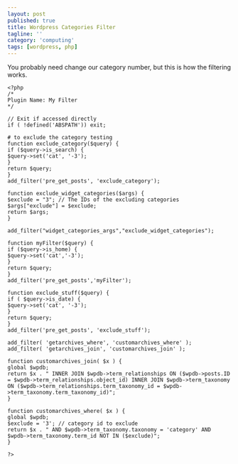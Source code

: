 ```yaml
---
layout: post
published: true
title: Wordpress Categories Filter
tagline: ''
category: 'computing'
tags: [wordpress, php]
---
```


You probably need change our category number, but this is how the filtering works.

    <?php
    /*
    Plugin Name: My Filter
    */

    // Exit if accessed directly
    if ( !defined('ABSPATH')) exit;

    # to exclude the category testing
    function exclude_category($query) {
    if ($query->is_search) {
    $query->set('cat', '-3');
    }
    return $query;
    }
    add_filter('pre_get_posts', 'exclude_category');

    function exclude_widget_categories($args) {
    $exclude = "3"; // The IDs of the excluding categories
    $args["exclude"] = $exclude;
    return $args;
    }

    add_filter("widget_categories_args","exclude_widget_categories");

    function myFilter($query) {
    if ($query->is_home) {
    $query->set('cat','-3');
    }
    return $query;
    }
    add_filter('pre_get_posts','myFilter');

    function exclude_stuff($query) {
    if ( $query->is_date) {
    $query->set('cat', '-3');
    }
    return $query;
    }
    add_filter('pre_get_posts', 'exclude_stuff');

    add_filter( 'getarchives_where', 'customarchives_where' );
    add_filter( 'getarchives_join', 'customarchives_join' );

    function customarchives_join( $x ) {
    global $wpdb;
    return $x . " INNER JOIN $wpdb->term_relationships ON ($wpdb->posts.ID = $wpdb->term_relationships.object_id) INNER JOIN $wpdb->term_taxonomy ON ($wpdb->term_relationships.term_taxonomy_id = $wpdb->term_taxonomy.term_taxonomy_id)";
    }

    function customarchives_where( $x ) {
    global $wpdb;
    $exclude = '3'; // category id to exclude
    return $x . " AND $wpdb->term_taxonomy.taxonomy = 'category' AND $wpdb->term_taxonomy.term_id NOT IN ($exclude)";
    }

    ?>